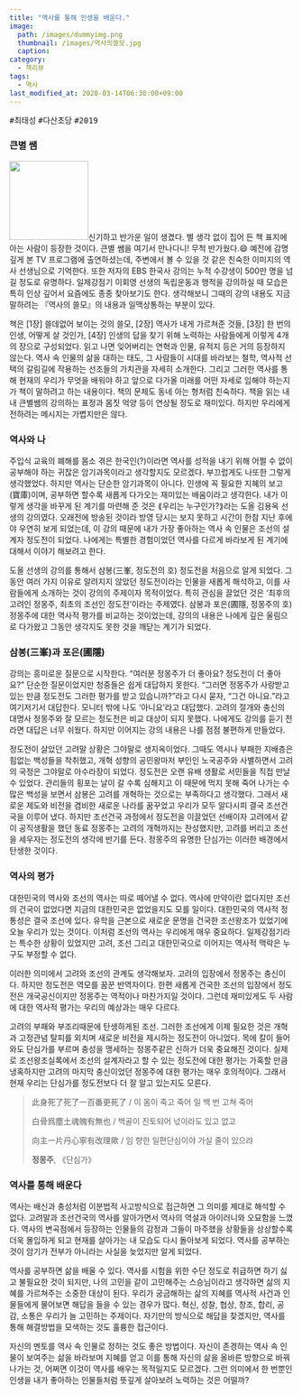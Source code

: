 ```yaml
---
title: "역사를 통해 인생을 배운다."
image: 
  path: /images/dummyimg.png
  thumbnail: /images/역사의쓸모.jpg
  caption:
category:
  - 책리뷰
tags:
  - 역사
last_modified_at: 2020-03-14T06:30:00+09:00
---
```


<kbd>#최태성</kbd> <kbd>#다산초당</kbd> <kbd>#2019</kbd>

### 큰별 쌤

<img src="https://img.ridicdn.net/cover/372004825/xxlarge" style="width: 140px" class="align-right" alt=""/>신기하고 반가운 일이 생겼다. 별 생각 없이 집어 든 책 표지에 아는 사람이 등장한 것이다. 큰별 쌤을 여기서 만나다니! 무척 반가웠다.😄 예전에 감명 깊게 본 TV 프로그램에 출연하셨는데, 주변에서 볼 수 있을 것 같은 친숙한 이미지의 역사 선생님으로 기억한다. 또한 저자의 EBS 한국사 강의는 누적 수강생이 500만 명을 넘길 정도로 유명하다. 일제강점기 이회영 선생의 독립운동과 행적을 강의하실 때 모습은 특히 인상 깊어서 요즘에도 종종 찾아보기도 한다. 생각해보니 그때의 강의 내용도 지금 말하려는 『역사의 쓸모』의 내용과 일맥상통하는 부분이 있다. 

책은 [1장] 쓸데없어 보이는 것의 쓸모, [2장] 역사가 내게 가르쳐준 것들, [3장] 한 번의 인생, 어떻게 살 것인가, [4장] 인생의 답을 찾기 위해 노력하는 사람들에게 이렇게 4개의 장으로 구성되었다. 읽고 나면 잊어버리는 연혁과 인물, 유적지 등은 거의 등장하지 않는다. 역사 속 인물의 삶을 대하는 태도, 그 사람들이 시대를 바라보는 철학, 역사적 선택의 갈림길에 작용하는 선조들의 가치관을 자세히 소개한다. 그리고 그러한 역사를 통해 현재의 우리가 무엇을 배워야 하고 앞으로 다가올 미래를 어떤 자세로 임해야 하는지가 책이 말하려고 하는 내용이다. 책의 문체도 동네 아는 형처럼 친숙하다. 책을 읽는 내내 큰별쌤의 강의하는 표정과 몸짓 억양 등이 연상될 정도로  재미있다. 하지만 우리에게 전하려는 메시지는 가볍지만은 않다.

### 역사와 나

주입식 교육의 폐해를 몸소 겪은 한국인(?)이라면 역사를 성적을 내기 위해 어쩔 수 없이 공부해야 하는 귀찮은 암기과목이라고 생각할지도 모르겠다. 부끄럽게도 나또한 그렇게 생각했었다. 하지만 역사는 단순한 암기과목이 아니다. 인생에 꼭  필요한 지혜의 보고(寶庫)이며, 공부하면 할수록 새롭게 다가오는 재미있는 배움이라고 생각한다. 내가 이렇게 생각을 바꾸게 된 계기를 마련해 준 것은 ⟪우리는 누구인가?⟫라는 도올 김용옥 선생의 강의였다. 오래전에 방송된 것이라 방영 당시는 보지 못하고 시간이 한참 지난 후에야 우연히 보게 되었는데, 이 강의 때문에 내가 가장 좋아하는 역사 속 인물은 조선의 설계자 정도전이 되었다. 나에게는 특별한 경험이었던 역사를 다르게 바라보게 된 계기에 대해서 이야기 해보려고 한다. 

도올 선생의 강의를 통해서 삼봉(三峯, 정도전의 호) 정도전을 처음으로 알게 되었다. 그동안 여러 가지 이유로 알려지지 않았던 정도전이라는 인물을 새롭게 해석하고, 이를 사람들에게 소개하는 것이 강의의 주제이자 목적이었다. 특히 관심을 끌었던 것은 ‘최후의 고려인 정몽주, 최초의 조선인 정도전’이라는 주제였다. 삼봉과 포은(圃隱, 정몽주의 호) 정몽주에 대한 역사적 평가를 비교하는 것이었는데, 강의의 내용은 나에게 깊은 울림으로 다가왔고 그동안 생각지도 못한 것을 깨닫는 계기가 되었다. 

### 삼봉(三峯)과 포은(圃隱)

강의는 흥미로운 질문으로 시작한다. “여러분 정몽주가 더 좋아요? 정도전이 더 좋아요?” 단순한 질문이었지만 청중들은 쉽게 대답하지 못한다. “그러면 정몽주가 사랑받고 있는 만큼 정도전도 그러한  평가를 받고 있습니까?”라고 다시 묻자, “그건 아니요.”라고 여기저기서 대답한다. 모니터 밖에 나도 ‘아니요’라고 대답했다. 고려의 절개와 충신의 대명사 정몽주와 잘 모르는 정도전은 비교 대상이 되지 못했다. 나에게도 강의를 듣기 전라면 대답은 너무 쉬웠다. 하지만 이어지는 강의 내용은 나를 점점 불편하게 만들었다. 

정도전이 살았던 고려말 상황은 그야말로 생지옥이었다. 그때도 역시나 부패한 지배층은 힘없는 백성들을 착취했고, 개혁 성향의 공민왕마저 부인인 노국공주와 사별하면서 고려의 국정은 그야말로 아수라장이 되었다. 정도전은 오랜 유배 생활로 서민들을 직접 만날 수 있었다. 관리들의 횡포는 날이 갈 수록 심해지고 이 때문에 먹지 못해 죽어 나가는 수많은 백성을 보면서 삼봉은 고려를 개혁하는 것으로는 부족하다고 생각했다. 그래서 새로운 제도와 비전을 겸비한 새로운 나라를 꿈꾸었고 우리가 모두 알다시피 결국 조선건국을 이루어 냈다. 하지만 조선건국 과정에서 정도전을 이끌었던 선배이자 고려에서 같이 공직생활을 했던 동료 정몽주는 고려의 개혁까지는 찬성했지만, 고려를 버리고 조선을 세우자는 정도전의 생각에 반기를 든다. 정몽주의 유명한 단심가는 이러한 배경에서 탄생한 것이다.

### 역사의 평가

대한민국의 역사와 조선의 역사는 따로 떼어낼 수 없다. 역사에 만약이란 없다지만 조선의 건국이 없었다면 지금의 대한민국은 없었을지도 모를 일이다. 대한민국의 역사적 정통성은 결국 조선에 있다. 유학을 근본으로 새로운 문명을 건국한 조선왕조가 있었기에 오늘 우리가 있는 것이다. 이처럼 조선의 역사는 우리에게 매우 중요하다. 일제강점기라는 특수한 상황이 있었지만 고려, 조선 그리고 대한민국으로 이어지는 역사적 맥락은 누구도 부정할 수 없다.

이러한 의미에서 고려와 조선의 관계도 생각해보자. 고려의 입장에서 정몽주는 충신이다. 하지만 정도전은 역모를 꿈꾼 반역자이다. 한편 새롭게 건국한 조선의 입장에서 정도전은 개국공신이지만 정몽주는 역적이나 마찬가지일 것이다. 그런데 재미있게도 두 사람에 대한 역사적 평가는 우리의 예상과는 매우 다르다.

고려의 부패와 부조리때문에 탄생하게된 조선. 그러한 조선에게 이제 필요한 것은 개혁과 고정관념 탈피를 외치며 새로운 비전을 제시하는 정도전이 아니었다. 목에 칼이 들어와도 단심가를 부르며 충성을 맹세하는 정몽주같은 신하가 더욱 중요해진 것이다. 실제로 조선왕조실록에서 조선의 설계자라고 할 수 있는 정도전에 대한 평가는 가혹할 만큼 냉혹하지만 고려의 마지막 충신이었던 정몽주에 대한 평가는 매우 호의적이다. 그래서 현재 우리는 단심가를 정도전보다 더 잘 알고 있는지도 모른다. 

> 此身死了死了一百番更死了 / 이 몸이 죽고 죽어 일 백 번 고쳐 죽어
>
> 白骨爲塵土魂魄有無也 / 백골이 진토되어 넋이라도 있고 없고
>
> 向主一片丹心寧有改理歟 / 임 향한 일편단심이야 가실 줄이 있으랴
>
> <footer><strong>정몽주</strong>, 《단심가》</footer>

### 역사를 통해 배운다

역사는 배신과 충성처럼 이분법적 사고방식으로 접근하면 그 의미를 제대로 해석할 수 없다. 고려말과 조선건국의 역사를 알아가면서 역사의 역설과 아이러니와 오묘함을 느꼈다. 역사의 변곡점에서 등장하는 인물들의 감정과 그들이 마주했을 상황들을 상상할수록 더욱 몰입하게 되고 현재를 살아가는 내 모습도 다시 돌아보게 되었다. 역사를 공부하는 것이 암기가 전부가 아니라는 사실을 늦었지만 알게 되었다.

역사를 공부하면 삶을 배울 수 있다. 역사를 시험을 위한 수단 정도로 취급하면 하기 싫고 불필요한 것이 되지만, 나의 고민을 같이 고민해주는 스승님이라고 생각하면 삶의 지혜를 가르쳐주는 소중한 대상이 된다. 우리가 궁금해하는 삶의 지혜를 역사적 사건과 인물들에게 물어보면 해답을 들을 수 있는 경우가 많다. 혁신, 성찰, 협상, 창조, 합리, 공감, 소통은 우리가 늘 고민하는 주제이다. 자기만의 방식으로 해답을 찾겠지만, 역사를 통해 해결방법을 모색하는 것도 훌륭한 접근이다.

자신의 멘토를 역사 속 인물로 정하는 것도 좋은 방법이다. 자신이 존경하는 역사 속 인물이 보여주는 삶을 바라보며 지혜를 얻고 이를 통해 자신의 삶을 올바른 방향으로 바꿔나가는 것, 어쩌면 이것이 역사를 배우는 목적일지도 모르겠다. 그런 의미에서 한 번뿐인 인생을 내가 좋아하는 인물들처럼 뜻깊게 살아보려 노력하는 것은 어떨까? 

